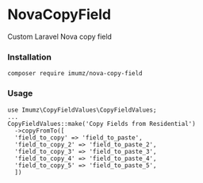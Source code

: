 # NovaCopyField
Custom Laravel Nova copy field

### Installation

```
composer require imumz/nova-copy-field
```
### Usage

```
use Imumz\CopyFieldValues\CopyFieldValues;
...
CopyFieldValues::make('Copy Fields from Residential')
  ->copyFromTo([
  'field_to_copy' => 'field_to_paste',
  'field_to_copy_2' => 'field_to_paste_2',
  'field_to_copy_3' => 'field_to_paste_3',
  'field_to_copy_4' => 'field_to_paste_4',
  'field_to_copy_5' => 'field_to_paste_5',
  ])
```
